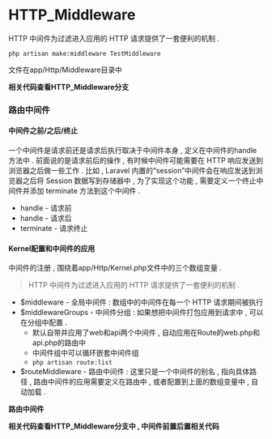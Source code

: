 # HTTP\_Middleware

HTTP 中间件为过滤进入应用的 HTTP 请求提供了一套便利的机制 .

```
php artisan make:middleware TestMiddleware
```

文件在app/Http/Middleware目录中

**相关代码查看HTTP\_Middleware分支**

### 路由中间件

#### 中间件之前/之后/终止

一个中间件是请求前还是请求后执行取决于中间件本身 , 定义在中间件的handle方法中 . 前面说的是请求前后的操作 , 有时候中间件可能需要在 HTTP 响应发送到浏览器之后做一些工作 . 比如 , Laravel 内置的“session”中间件会在响应发送到浏览器之后将 Session 数据写到存储器中 , 为了实现这个功能 , 需要定义一个终止中间件并添加 terminate 方法到这个中间件 .

* handle - 请求前
* handle - 请求后
* terminate - 请求终止

#### **Kernel配置和中间件的应用**

中间件的注册 , 围绕着app/Http/Kernel.php文件中的三个数组变量 .

> HTTP 中间件为过滤进入应用的 HTTP 请求提供了一套便利的机制 .

* $middleware - 全局中间件 : 数组中的中间件在每一个 HTTP 请求期间被执行
* $middlewareGroups - 中间件分组 : 如果想把中间件打包应用到请求中 , 可以在分组中配置 . 
  * 默认自带并应用了web和api两个中间件 , 自动应用在Route的web.php和api.php的路由中
  * 中间件组中可以循环嵌套中间件组
  * `php artisan route:list`
* $routeMiddleware - 路由中间件 : 这里只是一个中间件的别名 , 指向具体路径 , 路由中间件的应用需要定义在路由中 , 或者配置到上面的数组变量中 , 自动加载 . 

**路由中间件**

 

**相关代码查看HTTP\_Middleware分支中 , 中间件前置后置相关代码**

